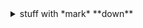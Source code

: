 <details><summary>stuff with *mark* **down**</summary><p>

## _formatted_ **heading** with [a](link)

---

## {{standard 3-backtick code block omitted from here due to escaping issues}}

Collapsible until here.

<details> one more ? </details>
</p></details>
